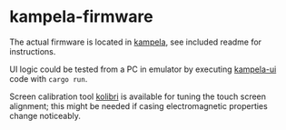 # kampela-firmware

The actual firmware is located in [kampela](https://github.com/Kalapaja/kampela-firmware/tree/main/kampela), see included readme for instructions.

UI logic could be tested from a PC in emulator by executing [kampela-ui](https://github.com/Kalapaja/kampela-firmware/tree/main/kampela-ui) code with `cargo run`.

Screen calibration tool [kolibri](https://github.com/Kalapaja/kampela-firmware/tree/main/kolibri) is available for tuning the touch screen alignment; this might be needed if casing electromagnetic properties change noticeably.
